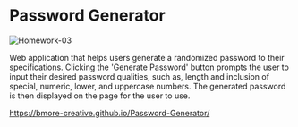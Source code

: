 # Password Generator

![Homework-03](https://user-images.githubusercontent.com/80925456/126366447-0cacf9e2-4633-43f8-8350-b1f57275c06c.JPG)

Web application that helps users generate a randomized password to their specifications.
Clicking the 'Generate Password' button prompts the user to input their desired password qualities, such as, length and inclusion of special, numeric, lower, and uppercase numbers.
The generated password is then displayed on the page for the user to use.

https://bmore-creative.github.io/Password-Generator/
